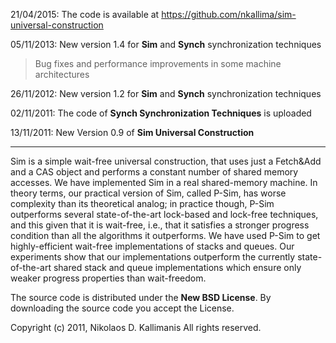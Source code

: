 21/04/2015: The code is available at https://github.com/nkallima/sim-universal-construction

05/11/2013: New version 1.4 for **Sim** and **Synch** synchronization techniques

> Bug fixes and performance improvements in some machine architectures


26/11/2012: New version 1.2 for **Sim** and **Synch** synchronization techniques

02/11/2011: The code of **Synch Synchronization Techniques** is uploaded

13/11/2011: New Version 0.9 of **Sim Universal Construction**

---


Sim is a simple wait-free universal construction, that uses just a Fetch&Add and a CAS object and performs a constant number of shared memory accesses. We have implemented Sim in a real shared-memory machine. In theory terms, our practical version of Sim, called P-Sim,
has worse complexity than its theoretical analog; in practice though, P-Sim outperforms
several state-of-the-art lock-based and lock-free techniques, and this given that it is wait-free, i.e., that it satisfies a stronger progress condition than all the algorithms it outperforms. We have used P-Sim to get highly-efficient wait-free implementations of stacks and queues. Our experiments show that our implementations outperform the currently state-of-the-art shared stack and queue implementations which ensure only weaker progress properties than wait-freedom.

The source code is distributed under the **New BSD License**.
By downloading the source code you accept the License.

Copyright (c) 2011, Nikolaos D. Kallimanis
All rights reserved.